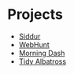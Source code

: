 # Projects

- [Siddur](siddur.md)
- [WebHunt](webhunt.md)
- [Morning Dash](morning-dash.md)
- [Tidy Albatross](tidy-albatross.md)
